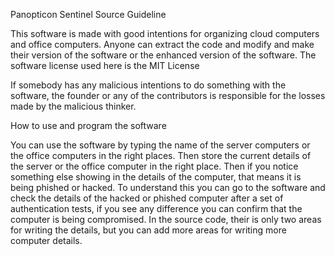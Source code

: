 Panopticon Sentinel Source Guideline

This software is made with good intentions for organizing cloud computers and office computers. Anyone can extract the code and modify and make their version of the software or the enhanced version of the software. The software license used here is the MIT License

If somebody has any malicious intentions to do something with the software, the founder or any of the contributors is responsible for the losses made by the malicious thinker.

How to use and program the software

You can use the software by typing the name of the server computers or the office computers in the right places. Then store the current details of the server or the office computer in the right place. Then if you notice something else showing in the details of the computer, that means it is being phished or hacked. To understand this you can go to the software and check the details of the hacked or phished computer after a set of authentication tests, 
if you see any difference you can confirm that the computer is being compromised. In the source code, their is only two areas for writing the details, but you can add more areas for writing more computer details.
